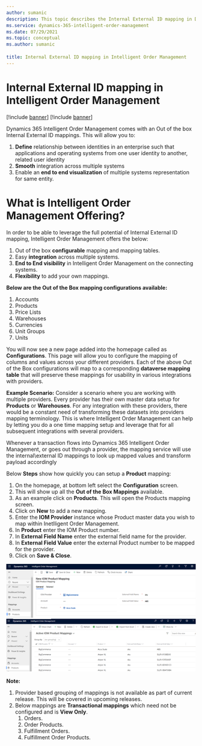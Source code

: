 ```yaml
---
author: sumanic
description: This topic describes the Internal External ID mapping in Dynamics 365 Intelligent Order Management.
ms.service: dynamics-365-intelligent-order-management
ms.date: 07/29/2021
ms.topic: conceptual
ms.author: sumanic

title: Internal External ID mapping in Intelligent Order Management
---
```



# Internal External ID mapping in Intelligent Order Management

[!include [banner](includes/banner.md)]
[!include [banner](includes/preview-banner.md)]

Dynamics 365 Intelligent Order Management comes with an Out of the box Internal External ID mappings. This will allow you to:

1. **Define** relationship between identities in an enterprise such that applications and operating systems from one user identity to another, related user identity
1. **Smooth** integration across multiple systems
1. Enable an **end to end visualization** of multiple systems representation for same entity.

# What is Intelligent Order Management Offering?

In order to be able to leverage the full potential of Internal External ID mapping, Intelligent Order Management offers the below:

1. Out of the box **configurable** mapping and mapping tables.
1. Easy **integration** across multiple systems.
1. **End to End visibility** in Intelligent Order Management on the connecting systems.
1. **Flexibility** to add your own mappings.

**Below are the Out of the Box mapping configurations available:**

1. Accounts
2. Products
3. Price Lists
4. Warehouses
5. Currencies
6. Unit Groups
7. Units

You will now see a new page added into the homepage called as **Configurations**. This page will allow you to configure the mapping of columns and values across your different providers.
Each of the above Out of the Box configurations will map to a corresponding **dataverse mapping table** that will preserve these mappings for usability in various integrations with providers.

**Example Scenario:** Consider a scenario where you are working with multiple providers. Every provider has their own master data setup for **Products** or **Warehouses**. For any integration with these providers, there would be a constant need of transforming these datasets into providers mapping terminology. This is where Intelligent Order Management can help by letting you do a one time mapping setup and leverage that for all subsequent integrations with several providers.

Whenever a transaction flows into Dynamics 365 Intelligent Order Management, or goes out through a provider, the mapping service will use the internal\external ID mappings to look up mapped values and transform payload accordingly 

Below **Steps** show how quickly you can setup a **Product** mapping:

1. On the homepage, at bottom left select the **Configuration** screen.
2. This will show up all the **Out of the Box Mappings** available.
3. As an example click on **Products**. This will open the Products mapping screen.
4. Click on **New** to add a new mapping.
5. Enter the **IOM Provider** instance whose Product master data you wish to map within Inetlligent Order Management.
6. In **Product** enter the IOM Product number.
7. In **External Field Name** enter the external field name for the provider.
8. In **External Field Value** enter the external Product number to be mapped for the provider.
9. Click on **Save & Close**.

![image](media/prodmap.png)
![image](media/ProductsMapping.png)

**Note:** 
1. Provider based grouping of mappings is not available as part of current release. This will be covered in upcoming releases.
2. Below mappings are **Transactional mappings** which need not be configured and is **View Only**.
    1. Orders.
    2. Order Products.
    3. Fulfillment Orders.
    4. Fulfillment Order Products.
